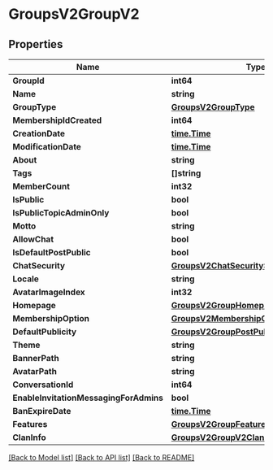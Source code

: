 # GroupsV2GroupV2

## Properties
Name | Type | Description | Notes
------------ | ------------- | ------------- | -------------
**GroupId** | **int64** |  | [optional] 
**Name** | **string** |  | [optional] 
**GroupType** | [**GroupsV2GroupType**](GroupsV2.GroupType.md) |  | [optional] 
**MembershipIdCreated** | **int64** |  | [optional] 
**CreationDate** | [**time.Time**](time.Time.md) |  | [optional] 
**ModificationDate** | [**time.Time**](time.Time.md) |  | [optional] 
**About** | **string** |  | [optional] 
**Tags** | **[]string** |  | [optional] 
**MemberCount** | **int32** |  | [optional] 
**IsPublic** | **bool** |  | [optional] 
**IsPublicTopicAdminOnly** | **bool** |  | [optional] 
**Motto** | **string** |  | [optional] 
**AllowChat** | **bool** |  | [optional] 
**IsDefaultPostPublic** | **bool** |  | [optional] 
**ChatSecurity** | [**GroupsV2ChatSecuritySetting**](GroupsV2.ChatSecuritySetting.md) |  | [optional] 
**Locale** | **string** |  | [optional] 
**AvatarImageIndex** | **int32** |  | [optional] 
**Homepage** | [**GroupsV2GroupHomepage**](GroupsV2.GroupHomepage.md) |  | [optional] 
**MembershipOption** | [**GroupsV2MembershipOption**](GroupsV2.MembershipOption.md) |  | [optional] 
**DefaultPublicity** | [**GroupsV2GroupPostPublicity**](GroupsV2.GroupPostPublicity.md) |  | [optional] 
**Theme** | **string** |  | [optional] 
**BannerPath** | **string** |  | [optional] 
**AvatarPath** | **string** |  | [optional] 
**ConversationId** | **int64** |  | [optional] 
**EnableInvitationMessagingForAdmins** | **bool** |  | [optional] 
**BanExpireDate** | [**time.Time**](time.Time.md) |  | [optional] 
**Features** | [**GroupsV2GroupFeatures**](GroupsV2.GroupFeatures.md) |  | [optional] 
**ClanInfo** | [**GroupsV2GroupV2ClanInfoAndInvestment**](GroupsV2.GroupV2ClanInfoAndInvestment.md) |  | [optional] 

[[Back to Model list]](../README.md#documentation-for-models) [[Back to API list]](../README.md#documentation-for-api-endpoints) [[Back to README]](../README.md)


